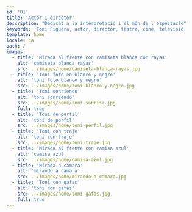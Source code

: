 ```yaml
---
id: '01'
title: 'Actor i director'
description: "Dedicat a la interpretació i el món de l'espectacle"
keywords: 'Toni Figuera, actor, director, teatre, cine, televisió'
template: home
locale: ca
path: /
images:
  - title: 'Mirada al frente con camiseta blanca con rayas'
    alt: 'camiseta blanca rayas'
    src: ../images/home/camiseta-blanca-rayas.jpg
  - title: 'Toni foto en blanco y negro'
    alt: 'toni foto blanco y negro'
    src: ../images/home/toni-blanco-y-negro.jpg
  - title: 'Toni sonriendo'
    alt: 'toni sonriendo'
    src: ../images/home/toni-sonrisa.jpg
    full: true
  - title: 'Toni de perfil'
    alt: 'toni de perfil'
    src: ../images/home/toni-perfil.jpg
  - title: 'Toni con traje'
    alt: 'toni con traje'
    src: ../images/home/toni-traje.jpg
  - title: 'Mirada al frente con camisa azul'
    alt: 'camisa azul'
    src: ../images/home/camisa-azul.jpg
  - title: 'Mirada a camara'
    alt: 'mirando a camara'
    src: ../images/home/mirando-a-camara.jpg
  - title: 'Toni con gafas'
    alt: 'toni con gafas'
    src: ../images/home/toni-gafas.jpg
    full: true
---
```

